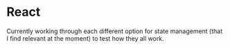 # React

Currently working through each different option for state management (that I find relevant at the moment) to test how they all work.
